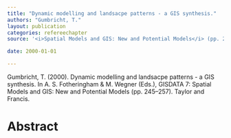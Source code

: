 ```yaml
---
title: "Dynamic modelling and landsacpe patterns - a GIS synthesis."
authors: "Gumbricht, T."
layout: publication
categories: refereechapter
source: '<i>Spatial Models and GIS: New and Potential Models</i> (pp. 245–257)'

date: 2000-01-01

---
```


Gumbricht, T. (2000). Dynamic modelling and landsacpe patterns - a GIS synthesis. In A. S. Fotheringham & M. Wegner (Eds.), GISDATA 7: Spatial Models and GIS: New and Potential Models (pp. 245–257). Taylor and Francis.

<h1 class='foot-description'>Abstract</h1>

